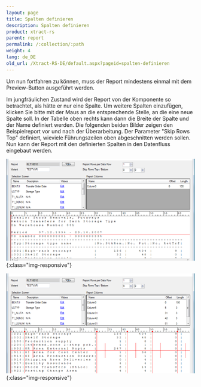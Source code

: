 ```yaml
---
layout: page
title: Spalten definieren
description: Spalten definieren
product: xtract-rs
parent: report
permalink: /:collection/:path
weight: 4
lang: de_DE
old_url: /Xtract-RS-DE/default.aspx?pageid=spalten-definieren
---
```


Um nun fortfahren zu können, muss der Report mindestens einmal mit dem Preview-Button ausgeführt werden.

Im jungfräulichen Zustand wird der Report von der Komponente so betrachtet, als hätte er nur eine Spalte. Um weitere Spalten einzufügen, klicken Sie bitte mit der Maus an die entsprechende Stelle, an die eine neue Spalte soll. In der Tabelle oben rechts kann dann die Breite der Spalte und der Name definiert werden. Die folgenden beiden Bilder zeigen den Beispielreport vor und nach der Überarbeitung. Der Parameter "Skip Rows Top" definiert, wieviele Führungszeilen oben abgeschnitten werden sollen. Nun kann der Report mit den definierten Spalten in den Datenfluss eingebaut werden.

![Report-Define-Columns-001](/img/content/Report-Define-Columns-001.png){:class="img-responsive"}

![Report-Define-Columns-002](/img/content/Report-Define-Columns-002.png){:class="img-responsive"}
